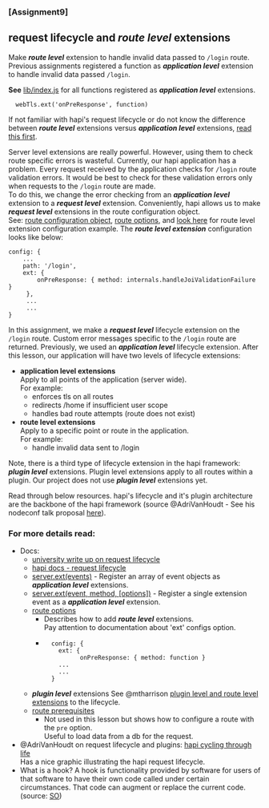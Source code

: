 ### [Assignment9]

## request lifecycle and *route level* extensions 

Make ***route level*** extension to handle invalid data passed to `/login` route.<br/>
Previous assignments registered a function as ***application level*** extension to handle invalid data passed `/login`. 

**See** [lib/index.js](../lib/index.js) for all functions registered as ***application level*** extensions.
```
  webTls.ext('onPreResponse', function) 
```

If not familiar with hapi's request lifecycle or do not know the difference between ***route level*** 
extensions versus ***application level*** extensions, [read this first](../guides/lifecycle.md). 

Server level extensions are really powerful.  However, using them to check route specific errors is wasteful. 
Currently, our hapi application has a problem. Every request received by the application checks for `/login` route validation errors. 
It would be best to check for these validation errors only when requests to the `/login` route are made.  
To do this, we change the error checking from an ***application level*** extension to a ***request level*** extension.
Conveniently, hapi allows us to make ***request level*** extensions in the route configuration object.<br/>
See: [route configuration object](https://hapijs.com/api#route-configuration), [route options](https://hapijs.com/api#route-options), and 
[look here](../lib/api/user.js) for route level extension configuration example. The ***route level extension*** configuration looks like below:<br/>
```
config: {
    ...
    path: '/login',
    ext: {
        onPreResponse: { method: internals.handleJoiValidationFailure }
     },
     ...
     ...
}
```

In this assignment, we make a ***request level*** lifecycle extension on the `/login` route.
Custom error messages specific to the `/login` route are returned.  Previously, we used an ***application level*** lifecycle extension.
After this lesson, our application will have two levels of lifecycle extensions: 
* **application level extensions**<br/> 
  Apply to all points of the application (server wide). <br/>
  For example:
  - enforces tls on all routes
  - redirects /home if insufficient user scope 
  - handles bad route attempts (route does not exist) 
* **route level extensions**<br/>
  Apply to a specific point or route in the application.<br/>
  For example:
  - handle invalid data sent to /login

Note, there is a third type of lifecycle extension in the hapi framework:
***plugin level*** extensions. Plugin level extensions apply to all routes within a plugin.
Our project does not use ***plugin level*** extensions yet.

Read through below resources.  hapi's lifecycle and it's plugin architecture are the backbone of the hapi framework 
(source @AdriVanHoudt - See his nodeconf talk proposal [here](https://gist.github.com/AdriVanHoudt/562f537ba48301bac76fb3bc42def5b3)).

### For more details read:
- Docs:
  * [university write up on request lifecycle](../guides/lifecycle.md)
  * [hapi docs - request lifecycle](https://hapijs.com/api#request-lifecycle)
  * [server.ext(events)](https://hapijs.com/api#serverextevents) - Register an array of event objects as ***application level*** extensions. 
  * [server.ext(event, method, [options])](https://hapijs.com/api#serverextevent-method-options) - Register a single extension event as a ***application level*** extension.
  * [route options](https://hapijs.com/api#route-options)
    - Describes how to add ***route level*** extensions.<br/>
      Pay attention to documentation about 'ext' configs option.
    - ```
        config: {
          ext: {
                onPreResponse: { method: function }
          ...
          ...
        }
      ```
  * ***plugin level*** extensions See @mtharrison [plugin level and route level extensions](https://stackoverflow.com/questions/37424079/how-to-apply-a-hapi-js-plugin-to-specific-routes) to the lifecycle.
  * [route prerequisites](https://hapijs.com/api#route-prerequisites)
    - Not used in this lesson but shows how to configure a route with the `pre` option.<br/>
      Useful to load data from a db for the request.
- @AdriVanHoudt on request lifecycle and plugins: [hapi cycling through life](https://gist.github.com/AdriVanHoudt/562f537ba48301bac76fb3bc42def5b3)<br/>
  Has a nice graphic illustrating the hapi request lifecycle.
- What is a hook?
  A hook is functionality provided by software for users of that software to have their own code called under certain circumstances. 
  That code can augment or replace the current code. 
  (source: [SO](https://stackoverflow.com/questions/467557/what-is-meant-by-the-term-hook-in-programming))
